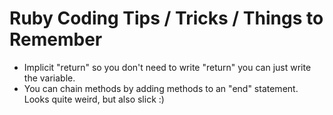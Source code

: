 Ruby Coding Tips / Tricks / Things to Remember
==============================================

- Implicit "return" so you don't need to write "return" you can just write the variable.
- You can chain methods by adding methods to an "end" statement. Looks quite weird, but also slick :)
